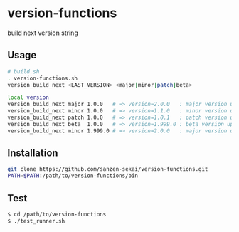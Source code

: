 # version-functions

build next version string

## Usage

```bash
# build.sh
. version-functions.sh
version_build_next <LAST_VERSION> <major|minor|patch|beta>
```

```bash
local version
version_build_next major 1.0.0   # => version=2.0.0   : major version up
version_build_next minor 1.0.0   # => version=1.1.0   : minor version up
version_build_next patch 1.0.0   # => version=1.0.1   : patch version up
version_build_next beta  1.0.0   # => version=1.999.0 : beta version up
version_build_next minor 1.999.0 # => version=2.0.0   : major version up
```

## Installation

```bash
git clone https://github.com/sanzen-sekai/version-functions.git
PATH=$PATH:/path/to/version-functions/bin
```

## Test

```bash
$ cd /path/to/version-functions
$ ./test_runner.sh
```
